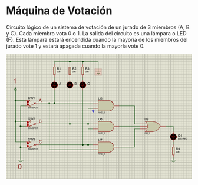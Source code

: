 # Máquina de Votación
Circuito lógico de un sistema de votación de un jurado de 3 miembros (A, B y C).
Cada miembro vota 0 o 1. La salida del circuito es una lámpara o LED (F). 
Esta lámpara estará encendida cuando la mayoría de los miembros del jurado vote 1
y estará apagada cuando la mayoría vote 0.

![alt text](./Circuito.PNG)
